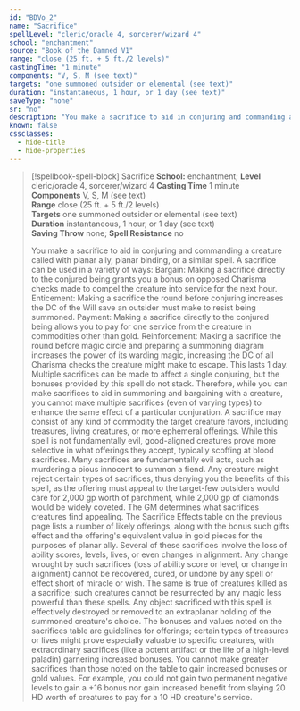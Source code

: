 ```yaml
---
id: "BDVo_2"
name: "Sacrifice"
spellLevel: "cleric/oracle 4, sorcerer/wizard 4"
school: "enchantment"
source: "Book of the Damned V1"
range: "close (25 ft. + 5 ft./2 levels)"
castingTime: "1 minute"
components: "V, S, M (see text)"
targets: "one summoned outsider or elemental (see text)"
duration: "instantaneous, 1 hour, or 1 day (see text)"
saveType: "none"
sr: "no"
description: "You make a sacrifice to aid in conjuring and commanding a creature called with planar ally, planar binding, or a similar spell. A sacrifice can be used in a variety of ways: Bargain: Making a sacrifice directly to the conjured being grants you a bonus on opposed Charisma checks made to compel the creature into service for the next hour.  Enticement: Making a sacrifice the round before conjuring increases the DC of the Will save an outsider must make to resist being summoned.  Payment: Making a sacrifice directly to the conjured being allows you to pay for one service from the creature in commodities other than gold.  Reinforcement: Making a sacrifice the round before magic circle and preparing a summoning diagram increases the power of its warding magic, increasing the DC of all Charisma checks the creature might make to escape. This lasts 1 day.  Multiple sacrifices can be made to affect a single conjuring, but the bonuses provided by this spell do not stack. Therefore, while you can make sacrifices to aid in summoning and bargaining with a creature, you cannot make multiple sacrifices (even of varying types) to enhance the same effect of a particular conjuration.  A sacrifice may consist of any kind of commodity the target creature favors, including treasures, living creatures, or more ephemeral offerings. While this spell is not fundamentally evil, good-aligned creatures prove more selective in what offerings they accept, typically scoffing at blood sacrifices.  Many sacrifices are fundamentally evil acts, such as murdering a pious innocent to summon a fiend. Any creature might reject certain types of sacrifices, thus denying you the benefits of this spell, as the offering must appeal to the target-few outsiders would care for 2,000 gp worth of parchment, while 2,000 gp of diamonds would be widely coveted. The GM determines what sacrifices creatures find appealing.  The Sacrifice Effects table on the previous page lists a number of likely offerings, along with the bonus such gifts effect and the offering's equivalent value in gold pieces for the purposes of planar ally. Several of these sacrifices involve the loss of ability scores, levels, lives, or even changes in alignment.  Any change wrought by such sacrifices (loss of ability score or level, or change in alignment) cannot be recovered, cured, or undone by any spell or effect short of miracle or wish. The same is true of creatures killed as a sacrifice; such creatures cannot be resurrected by any magic less powerful than these spells.  Any object sacrificed with this spell is effectively destroyed or removed to an extraplanar holding of the summoned creature's choice. The bonuses and values noted on the sacrifices table are guidelines for offerings; certain types of treasures or lives might prove especially valuable to specific creatures, with extraordinary sacrifices (like a potent artifact or the life of a high-level paladin) garnering increased bonuses.  You cannot make greater sacrifices than those noted on the table to gain increased bonuses or gold values. For example, you could not gain two permanent negative levels to gain a +16 bonus nor gain increased benefit from slaying 20 HD worth of creatures to pay for a 10 HD creature's service."
known: false
cssclasses:
  - hide-title
  - hide-properties
---
```


> [!spellbook-spell-block] Sacrifice
> **School:** enchantment; **Level** cleric/oracle 4, sorcerer/wizard 4
> **Casting Time** 1 minute  
> **Components** V, S, M (see text)  
> **Range** close (25 ft. + 5 ft./2 levels)  
> **Targets** one summoned outsider or elemental (see text)  
> **Duration** instantaneous, 1 hour, or 1 day (see text)  
> **Saving Throw** none; **Spell Resistance** no
> 
> You make a sacrifice to aid in conjuring and commanding a creature called with planar ally, planar binding, or a similar spell. A sacrifice can be used in a variety of ways: Bargain: Making a sacrifice directly to the conjured being grants you a bonus on opposed Charisma checks made to compel the creature into service for the next hour.  Enticement: Making a sacrifice the round before conjuring increases the DC of the Will save an outsider must make to resist being summoned.  Payment: Making a sacrifice directly to the conjured being allows you to pay for one service from the creature in commodities other than gold.  Reinforcement: Making a sacrifice the round before magic circle and preparing a summoning diagram increases the power of its warding magic, increasing the DC of all Charisma checks the creature might make to escape. This lasts 1 day.  Multiple sacrifices can be made to affect a single conjuring, but the bonuses provided by this spell do not stack. Therefore, while you can make sacrifices to aid in summoning and bargaining with a creature, you cannot make multiple sacrifices (even of varying types) to enhance the same effect of a particular conjuration.  A sacrifice may consist of any kind of commodity the target creature favors, including treasures, living creatures, or more ephemeral offerings. While this spell is not fundamentally evil, good-aligned creatures prove more selective in what offerings they accept, typically scoffing at blood sacrifices.  Many sacrifices are fundamentally evil acts, such as murdering a pious innocent to summon a fiend. Any creature might reject certain types of sacrifices, thus denying you the benefits of this spell, as the offering must appeal to the target-few outsiders would care for 2,000 gp worth of parchment, while 2,000 gp of diamonds would be widely coveted. The GM determines what sacrifices creatures find appealing.  The Sacrifice Effects table on the previous page lists a number of likely offerings, along with the bonus such gifts effect and the offering's equivalent value in gold pieces for the purposes of planar ally. Several of these sacrifices involve the loss of ability scores, levels, lives, or even changes in alignment.  Any change wrought by such sacrifices (loss of ability score or level, or change in alignment) cannot be recovered, cured, or undone by any spell or effect short of miracle or wish. The same is true of creatures killed as a sacrifice; such creatures cannot be resurrected by any magic less powerful than these spells.  Any object sacrificed with this spell is effectively destroyed or removed to an extraplanar holding of the summoned creature's choice. The bonuses and values noted on the sacrifices table are guidelines for offerings; certain types of treasures or lives might prove especially valuable to specific creatures, with extraordinary sacrifices (like a potent artifact or the life of a high-level paladin) garnering increased bonuses.  You cannot make greater sacrifices than those noted on the table to gain increased bonuses or gold values. For example, you could not gain two permanent negative levels to gain a +16 bonus nor gain increased benefit from slaying 20 HD worth of creatures to pay for a 10 HD creature's service.